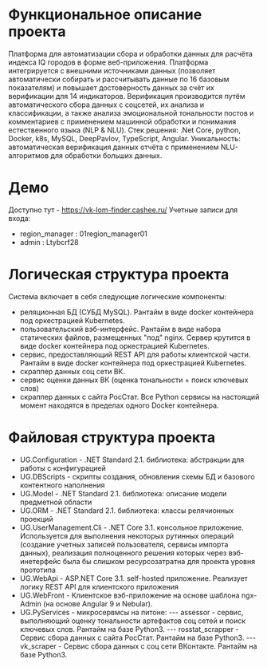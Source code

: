# Функциональное описание проекта
Платформа для автоматизации сбора и обработки данных для расчёта индекса IQ городов в форме веб-приложения. Платформа интегрируется с внешними источниками данных (позволяет автоматически собирать и рассчитывать данные по 16 базовым показателям) и повышает достоверность данных за счёт их верификации для 14 индикаторов. Верификация производится путём автоматического сбора данных с соцсетей, их анализа и классификации, а также анализа эмоциональной тональности постов и комментариев с применением машинной обработки и понимания естественного языка (NLP & NLU).
Стек решения: .Net Core, python, Docker, k8s, MySQL, DeepPavlov, TypeScript, Angular. 
Уникальность: автоматическая верификация данных отчёта с применением NLU- алгоритмов для обработки больших данных.

# Демо
Доступно тут - https://vk-lom-finder.cashee.ru/
Учетные записи для входа:
- region_manager : 01region_manager01
- admin : Ltybcrf28

# Логическая структура проекта
Система включает в себя следующие логические компоненты:
- реляционная БД (СУБД MySQL). Рантайм в виде docker контейнера под оркестрацией Kubernetes.
- пользовательский вэб-интерфейс. Рантайм в виде набора статических файлов, размещенных "под" nginx. Сервер крутится в виде docker контейнера под оркестрацией Kubernetes.
- сервис, предоставляющий REST API для работы клиентской части. Рантайм в виде docker контейнера под оркестрацией Kubernetes.
- скраппер данных соц сети ВК.
- сервис оценки данных ВК (оценка тональности + поиск ключевых слов)
- скраппер данных с сайта РосСтат. Все Python сервисы на настоящий момент находятся в пределах одного Docker контейнера.
 
# Файловая структура проекта
- UG.Configuration - .NET Standard 2.1. библиотека: абстракции для работы с конфигурацией
- UG.DBScripts - скрипты создания, обновления схемы БД и базового контентного наполнения
- UG.Model - .NET Standard 2.1. библиотека: описание модели предметной области
- UG.ORM - .NET Standard 2.1. библиотека: классы релячионных проекций
- UG.UserManagement.Cli - .NET Core 3.1. консольное приложение. Используется для выполнения некоторых рутинных операций (создание учетных записей пользователя, сервисы импорта данных), реализация полноценного решения которых через вэб-инетерфейс была бы слишком ресурсозатратна для проекта уровня прототипа
- UG.WebApi - ASP.NET Core 3.1. self-hosted приложение. Реализует логику REST API для клиентского приложения
- UG.WebFront - Клиентское вэб-приложение на основе шаблона ngx-Admin (на основе Angular 9 и Nebular).
- UG.PyServices - микросервмсы на питоне:
--- assessor - сервис, выполняющий оценку тональности артефактов соц сетей и поиск ключевых слов. Рантайм на базе Python3.
--- rosstat_scrapper - Сервис сбора данных с сайта РосСтат. Рантайм на базе Python3.
--- vk_scraper - Сервис сбора данных с соц сети ВКонтакте. Рантайм на базе Python3.
